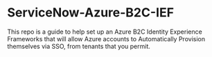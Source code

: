 # ServiceNow-Azure-B2C-IEF
This repo is a guide to help set up an Azure B2C Identity Experience Frameworks that will allow Azure accounts to Automatically Provision themselves via SSO, from tenants that you permit.
